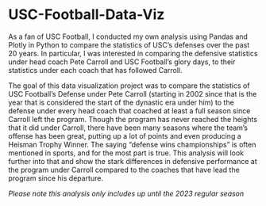 # USC-Football-Data-Viz
As a fan of USC Football, I conducted my own analysis using Pandas and Plotly 
in Python to compare the statistics of USC’s defenses over the past 20 years. 
In particular, I was interested in comparing the defensive statistics under head coach 
Pete Carroll and USC Football’s glory days, to their statistics under each coach 
that has followed Carroll.

The goal of this data visualization project was to compare the statistics of USC Football’s Defense under Pete Carroll (starting in 2002 since that is the year that is considered the start of the dynastic era under him) to the defense under every head coach that coached at least a full season since Carroll left the program. Though the program has never reached the heights that it did under Carroll, there have been many seasons where the team’s offense has been great, putting up a lot of points and even producing a Heisman Trophy Winner. The saying “defense wins championships” is often mentioned in sports, and for the most part is true. This analysis will look further into that and show the stark differences in defensive performance at the program under Carroll compared to the coaches that have lead the program since his departure.

*Please note this analysis only includes up until the 2023 regular season*
